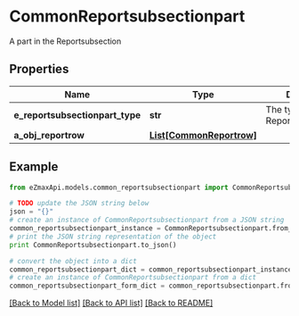 # CommonReportsubsectionpart

A part in the Reportsubsection 

## Properties
Name | Type | Description | Notes
------------ | ------------- | ------------- | -------------
**e_reportsubsectionpart_type** | **str** | The type of the Reportsubsectionpart | 
**a_obj_reportrow** | [**List[CommonReportrow]**](CommonReportrow.md) |  | 

## Example

```python
from eZmaxApi.models.common_reportsubsectionpart import CommonReportsubsectionpart

# TODO update the JSON string below
json = "{}"
# create an instance of CommonReportsubsectionpart from a JSON string
common_reportsubsectionpart_instance = CommonReportsubsectionpart.from_json(json)
# print the JSON string representation of the object
print CommonReportsubsectionpart.to_json()

# convert the object into a dict
common_reportsubsectionpart_dict = common_reportsubsectionpart_instance.to_dict()
# create an instance of CommonReportsubsectionpart from a dict
common_reportsubsectionpart_form_dict = common_reportsubsectionpart.from_dict(common_reportsubsectionpart_dict)
```
[[Back to Model list]](../README.md#documentation-for-models) [[Back to API list]](../README.md#documentation-for-api-endpoints) [[Back to README]](../README.md)


